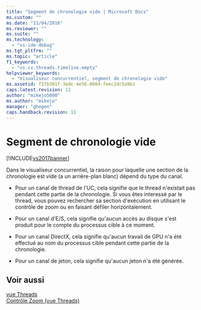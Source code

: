 ```yaml
---
title: "Segment de chronologie vide | Microsoft Docs"
ms.custom: ""
ms.date: "11/04/2016"
ms.reviewer: ""
ms.suite: ""
ms.technology: 
  - "vs-ide-debug"
ms.tgt_pltfrm: ""
ms.topic: "article"
f1_keywords: 
  - "vs.cv.threads.timeline.empty"
helpviewer_keywords: 
  - "Visualiseur concurrentiel, segment de chronologie vide"
ms.assetid: f37b301f-3edc-4e56-8084-feec2dc5a9b1
caps.latest.revision: 11
author: "mikejo5000"
ms.author: "mikejo"
manager: "ghogen"
caps.handback.revision: 11
---
```

# Segment de chronologie vide
[!INCLUDE[vs2017banner](../code-quality/includes/vs2017banner.md)]

Dans le visualiseur concurrentiel, la raison pour laquelle une section de la chronologie est vide \(a un arrière\-plan blanc\) dépend du type du canal.  
  
-   Pour un canal de thread de l'UC, cela signifie que le thread n'existait pas pendant cette partie de la chronologie.  Si vous êtes interessé par le thread, vous pouvez rechercher sa section d'exécution en utilisant le contrôle de zoom ou en faisant défiler horizontalement.  
  
-   Pour un canal d'E\/S, cela signifie qu'aucun accès au disque s'est produit pour le compte du processus cible à ce moment.  
  
-   Pour un canal DirectX, cela signifie qu'aucun travail de GPU n'a été effectué au nom du processus cible pendant cette partie de la chronologie.  
  
-   Pour un canal de jeton, cela signifie qu'aucun jeton n'a été générée.  
  
## Voir aussi  
 [vue Threads](../profiling/threads-view-parallel-performance.md)   
 [Contrôle Zoom \(vue Threads\)](../profiling/zoom-control-threads-view.md)